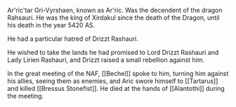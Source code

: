 Ar'ric'tar Gri-Vyrshaen, known as Ar'ric. Was the decendent of the dragon Rahsauri. He was the king of Xirdakul since the death of the Dragon, until his death in the year 5420 AS.

He had a particular hatred of Drizzt Rashauri.

He wished to take the lands he had promised to Lord Drizzt Rashauri and Lady Lirien Rashauri, and Drizzt raised a small rebellion against him.

In the great meeting of the NAF, [[Bechel]] spoke to him, turning him against his allies, seeing them as enemies, and Aric swore himself to [[Tartarus]] and killed [[Bressus Stonefist]]. He died at the hands of [[Alantothi]] during the meeting.
